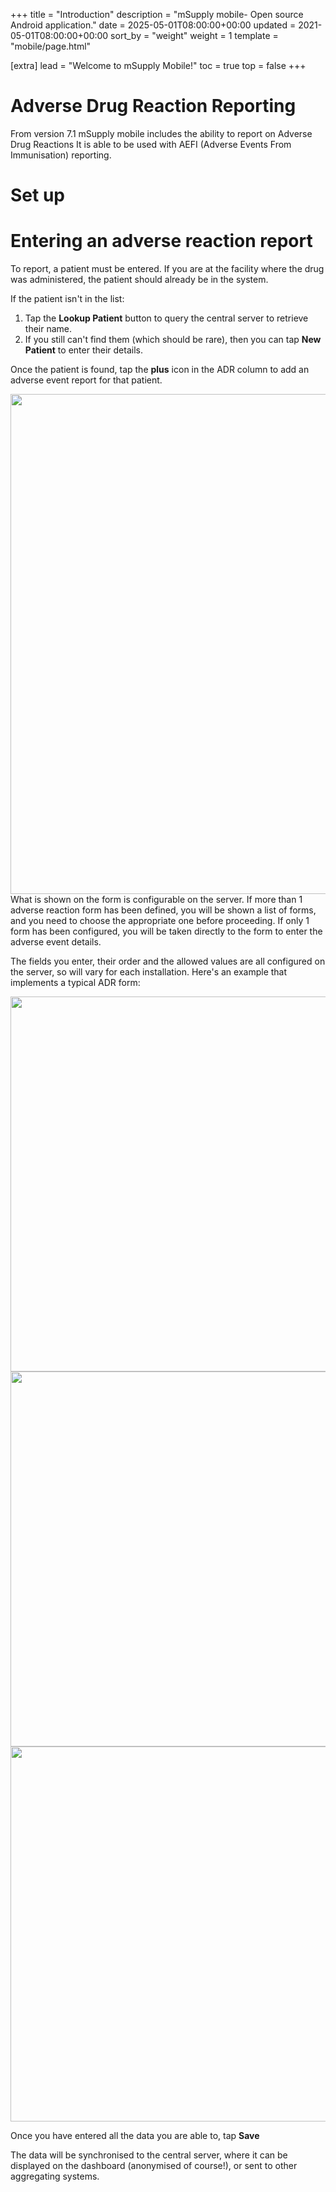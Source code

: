 +++
title = "Introduction"
description = "mSupply mobile- Open source Android application."
date = 2025-05-01T08:00:00+00:00
updated = 2021-05-01T08:00:00+00:00
sort_by = "weight"
weight = 1
template = "mobile/page.html"

[extra]
lead = "Welcome to mSupply Mobile!"
toc = true
top = false
+++

# Adverse Drug Reaction Reporting

From version 7.1 mSupply mobile includes the ability to report on Adverse Drug Reactions
It is able to be used with AEFI (Adverse Events From Immunisation) reporting.

# Set up

# Entering an adverse reaction report

To report, a patient must be entered. If you are at the facility where the drug was administered, the patient should already be in the system.

If the patient isn't in the list:

  1. Tap the **Lookup Patient** button to query the central server to retrieve their name.
  1. If you still can't find them (which should be rare), then you can tap **New Patient** to enter their details.

Once the patient is found, tap the **plus** icon in the ADR column to add an adverse event report for that patient.

[<img src="/_media/en:mobile:user_guide:pasted:20210321-002225.png?w=800&amp;tok=c03a3f" class="mediacenter" loading="lazy" alt="" width="800" />](/_detail/en:mobile:user_guide:pasted:20210321-002225.png?id=en%3Amobile%3Auser_guide%3Aadverse_drug_reactions)
What is shown on the form is configurable on the server. If more than 1 adverse reaction form has been defined, you will be shown a list of forms, and you need to choose the appropriate one before proceeding. If only 1 form has been configured, you will be taken directly to the form to enter the adverse event details.

The fields you enter, their order and the allowed values are all configured on the server, so will vary for each installation.
Here's an example that implements a typical ADR form:

[<img src="/_media/en:mobile:user_guide:pasted:20210326-025554.png?w=600&amp;tok=0fc984" class="media" loading="lazy" alt="" width="600" />](/_detail/en:mobile:user_guide:pasted:20210326-025554.png?id=en%3Amobile%3Auser_guide%3Aadverse_drug_reactions)  [<img src="/_media/en:mobile:user_guide:pasted:20210326-051330.png?w=600&amp;tok=405973" class="media" loading="lazy" alt="" width="600" />](/_detail/en:mobile:user_guide:pasted:20210326-051330.png?id=en%3Amobile%3Auser_guide%3Aadverse_drug_reactions)  [<img src="/_media/en:mobile:user_guide:pasted:20210326-051404.png?w=600&amp;tok=72982a" class="media" loading="lazy" alt="" width="600" />](/_detail/en:mobile:user_guide:pasted:20210326-051404.png?id=en%3Amobile%3Auser_guide%3Aadverse_drug_reactions)

Once you have entered all the data you are able to, tap **Save**

The data will be synchronised to the central server, where it can be displayed on the dashboard (anonymised of course!), or sent to other aggregating systems.

